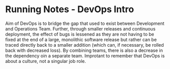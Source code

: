 # Running Notes - DevOps Intro

Aim of DevOps is to bridge the gap that used to exist between Development and Operations Team. Further, through smaller releases and continuous deployment, the effect of bugs is lessened as they are not having to be fixed at the end of a large, monolithic software release but rather can be traced directly back to a smaller addition (which can, if necessary, be rolled back with decreased loss). By combining teams, there is also a decrease in the  dependency oin a separate team. Improtant to remember that DevOps is about a culture, not a singular job role.